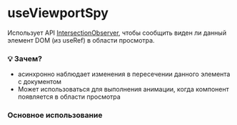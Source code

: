 # useViewportSpy

Использует API [IntersectionObserver](https://developer.mozilla.org/en-US/docs/Web/API/IntersectionObserver), чтобы сообщить
виден ли данный элемент DOM (из useRef) в области просмотра.

### 💡 Зачем?

- асинхронно наблюдает изменения в пересечении данного элемента с документом
- Может использоваться для выполнения анимации, когда компонент появляется в области просмотра

### Основное использование
